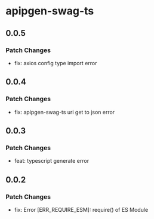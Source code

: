 # apipgen-swag-ts

## 0.0.5

### Patch Changes

- fix: axios config type import error

## 0.0.4

### Patch Changes

- fix: apipgen-swag-ts uri get to json error

## 0.0.3

### Patch Changes

- feat: typescript generate error

## 0.0.2

### Patch Changes

- fix: Error [ERR_REQUIRE_ESM]: require() of ES Module
